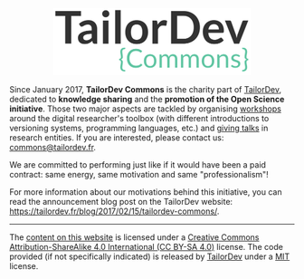 <p align="center">
<img src="/assets/TailorDev-commons-logo.png" width="350px">
</p>

Since January 2017, **TailorDev Commons** is the charity part of [TailorDev](https://tailordev.fr/), dedicated to **knowledge sharing** and the **promotion of the Open Science initiative**. Those two major aspects are tackled by organising [workshops](/software-carpentry/past-workshops.md) around the digital researcher's toolbox (with different introductions to versioning systems, programming languages, etc.) and [giving talks](/conferences/past-talks.md) in research entities. If you are interested, please contact us: [commons@tailordev.fr](mailto:commons@tailordev.fr).

We are committed to performing just like if it would have been a paid contract: same energy, same motivation and same "professionalism"!

For more information about our motivations behind this initiative, you can read the announcement blog post on the TailorDev website: https://tailordev.fr/blog/2017/02/15/tailordev-commons/.

---

The [content on this website](https://github.com/tailordev-commons/website) is licensed under a [Creative Commons Attribution-ShareAlike 4.0 International (CC BY-SA 4.0)](https://creativecommons.org/licenses/by-sa/4.0/) license. The code provided (if not specifically indicated) is released by [TailorDev](https://tailordev.fr) under a [MIT](https://en.wikipedia.org/wiki/MIT_License) license.